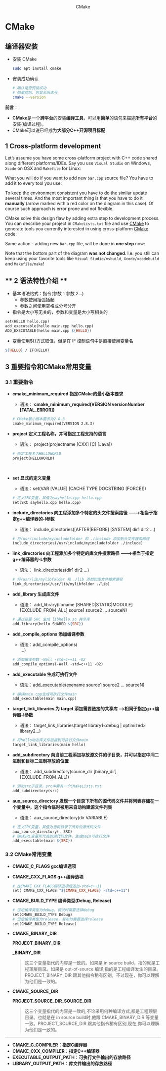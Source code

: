 <div align="center">
CMake
</div> 

# CMake

## 编译器安装
- 安装 CMake
  ```bash
  sudo apt install cmake
  ```
- 安装成功确认
  ```bash
  # 确认是否安装成功
  # 如果成功，则显示版本号
  cmake --version
  ```

**前言**：

- **CMake**是一个**跨平台**的安装**编译工具**，可以用**简单**的语句来描述**所有平台**的安装(编译过程)。
- CMake可以说已经成为**大部分C++开源项目标配**

## **1 Cross-platform development**

Let’s assume you have some cross-platform project with C++ code shared along different platforms/IDEs. Say you use `Visual Studio` on Windows, `Xcode` on OSX and `Makefile` for Linux:

What you will do if you want to add new `bar.cpp` source file? You have to add it to every tool you use:

To keep the environment consistent you have to do the similar update several times. And the most important thing is that you have to do it **manually** (arrow marked with a red color on the diagram in this case). Of course such approach is error prone and not flexible.

CMake solve this design flaw by adding extra step to development process. You can describe your project in `CMakeLists.txt` file and use [CMake](https://cgold.readthedocs.io/en/latest/glossary/CMake.html#id1) to generate tools you currently interested in using cross-platform [CMake](https://cgold.readthedocs.io/en/latest/glossary/CMake.html#id1) code:

Same action - adding new `bar.cpp` file, will be done in **one step** now:

Note that the bottom part of the diagram **was not changed**. I.e. you still can keep using your favorite tools like `Visual Studio/msbuild`, `Xcode/xcodebuild` and `Makefile/make`!

## ** 2 语法特性介绍 **
- 基本语法格式：指令(参数 1 参数 2...)
  - 参数使用括弧括起
  - 参数之间使用空格或分号分开
- 指令是大小写无关的，参数和变量是大小写相关的
```makefile
set(HELLO hello.cpp) 
add_executable(hello main.cpp hello.cpp)
ADD_EXECUTABLE(hello main.cpp ${HELLO})
```
- 变量使用${}方式取值，但是在 IF 控制语句中是直接使用变量名
```makefile
${HELLO} / IF(HELLO)
```
## **3 重要指令和CMake常用变量**

### **3.1 重要指令**

- **cmake_minimum_required** **指定CMake的最小版本要求**
  - 语法： **cmake_minimum_required(VERSION versionNumber [FATAL_ERROR])**
  ```makefile
  # CMake最小版本要求为2.8.3
  cmake_minimum_required(VERSION 2.8.3)
  ```
  
- **project 定义工程名称，并可指定工程支持的语言**
  - 语法： project(projectname [CXX] [C] [Java])
  ```makefile
  # 指定工程名为HELLOWORLD
  project(HELLOWORLD)
  ```
​
- **set 显式的定义变量**
  - 语法：set(VAR [VALUE] [CACHE TYPE DOCSTRING [FORCE]])
  ```makefile
  # 定义SRC变量，其值为sayhello.cpp hello.cpp
  set(SRC sayhello.cpp hello.cpp)
  ```
  
- **include_directories 向工程添加多个特定的头文件搜索路径 --->相当于指定g++编译器的-I参数**
  - 语法： include_directories([AFTER|BEFORE] [SYSTEM] dir1 dir2 ...)
  ```makefile
  # 将/usr/include/myincludefolder 和 ./include 添加到头文件搜索路径
  include_directories(/usr/include/myincludefolder ./include)
  ```

- **link_directories 向工程添加多个特定的库文件搜索路径 --->相当于指定g++编译器的-L参数**
  - 语法： link_directories(dir1 dir2 ...)
  ```makefile
  # 将/usr/lib/mylibfolder 和 ./lib 添加到库文件搜索路径
  link_directories(/usr/lib/mylibfolder ./lib)
  ```
  
- **add_library 生成库文件**
  - 语法： add_library(libname [SHARED|STATIC|MODULE] [EXCLUDE_FROM_ALL] source1 source2 ... sourceN)
  ```makefile
  # 通过变量 SRC 生成 libhello.so 共享库
  add_library(hello SHARED ${SRC})
  ```

- **add_compile_options 添加编译参数**
  - 语法：add_compile_options(<option> ...)
  ```makefile
  # 添加编译参数 -Wall -std=c++11 -O2
  add_compile_options(-Wall -std=c++11 -O2)
  ```

- **add_executable 生成可执行文件**
  - 语法：add_executable(exename source1 source2 ... sourceN)
  ```makefile
  # 编译main.cpp生成可执行文件main
  add_executable(main main.cpp)
  ```
  
- **target_link_libraries 为 target 添加需要链接的共享库 -->相同于指定g++编译器-l参数**
  - 语法： target_link_libraries(target library1<debug | optimized> library2...)
  ```makefile
  # 将hello动态库文件链接到可执行文件main
  target_link_libraries(main hello)
  ```
  
- **add_subdirectory 向当前工程添加存放源文件的子目录，并可以指定中间二进制和目标二进制存放的位置**
  - 语法： add_subdirectory(source_dir [binary_dir] [EXCLUDE_FROM_ALL])
  ```makefile
  # 添加src子目录，src中需有一个CMakeLists.txt
  add_subdirectory(src)
  ```
  
- **aux_source_directory 发现一个目录下所有的源代码文件并将列表存储在一个变量中，这个指令临时被用来自动构建源文件列表**
  - 语法： aux_source_directory(dir VARIABLE)
  ```makefile
  # 定义SRC变量，其值为当前目录下所有的源代码文件
  aux_source_directory(. SRC)
  # 编译SRC变量所代表的源代码文件，生成main可执行文件
  add_executable(main ${SRC})
  ```

### **3.2 CMake常用变量**

- **CMAKE_C_FLAGS gcc编译选项**
- **CMAKE_CXX_FLAGS g++编译选项**
    
    ```makefile
    # 在CMAKE_CXX_FLAGS编译选项后追加-std=c++11
    set( CMAKE_CXX_FLAGS "${CMAKE_CXX_FLAGS} -std=c++11")
    ```
    
- **CMAKE_BUILD_TYPE 编译类型(Debug, Release)**
    
    ```makefile
    # 设定编译类型为debug，调试时需要选择debug
    set(CMAKE_BUILD_TYPE Debug)
    # 设定编译类型为release，发布时需要选择release
    set(CMAKE_BUILD_TYPE Release)
    ```
    
- **CMAKE_BINARY_DIR**
    
    **PROJECT_BINARY_DIR**
    
    **<projectname>_BINARY_DIR**
    
    > 这三个变量指代的内容是一致的。如果是 in source build，指的就是工程顶层目录。如果是 out-of-source 编译,指的是工程编译发生的目录。PROJECT_BINARY_DIR 跟其他指令稍有区别，不过现在，你可以理解为他们是一致的。
    > 
- **CMAKE_SOURCE_DIR**
    
    **PROJECT_SOURCE_DIR<projectname>_SOURCE_DIR**
    
    > 这三个变量指代的内容是一致的,不论采用何种编译方式,都是工程顶层目录。也就是在 in source build时,他跟 CMAKE_BINARY_DIR 等变量一致。PROJECT_SOURCE_DIR 跟其他指令稍有区别,现在,你可以理解为他们是一致的。
    > 

---

- **CMAKE_C_COMPILER：指定C编译器**
- **CMAKE_CXX_COMPILER：指定C++编译器**
- **EXECUTABLE_OUTPUT_PATH：可执行文件输出的存放路径**
- **LIBRARY_OUTPUT_PATH：库文件输出的存放路径**
